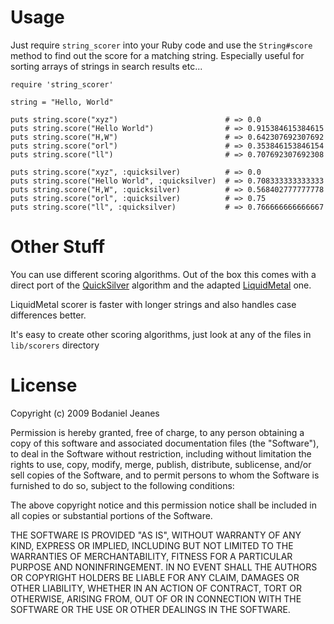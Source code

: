 # Usage

Just require `string_scorer` into your Ruby code and use the `String#score`
method to find out the score for a matching string. Especially useful for
sorting arrays of strings in search results etc...

    require 'string_scorer'

    string = "Hello, World"

    puts string.score("xyz")                        # => 0.0
    puts string.score("Hello World")                # => 0.915384615384615
    puts string.score("H,W")                        # => 0.642307692307692
    puts string.score("orl")                        # => 0.353846153846154
    puts string.score("ll")                         # => 0.707692307692308

    puts string.score("xyz", :quicksilver)          # => 0.0
    puts string.score("Hello World", :quicksilver)  # => 0.708333333333333
    puts string.score("H,W", :quicksilver)          # => 0.568402777777778
    puts string.score("orl", :quicksilver)          # => 0.75
    puts string.score("ll", :quicksilver)           # => 0.766666666666667

# Other Stuff

You can use different scoring algorithms. Out of the box this comes with a 
direct port of the [QuickSilver](http://is.gd/CUqC) algorithm and the adapted
[LiquidMetal](http://github.com/rmm5t/liquidmetal) one.

LiquidMetal scorer is faster with longer strings and also handles case
differences better.

It's easy to create other scoring algorithms, just look at any of the files
in `lib/scorers` directory

# License

Copyright (c) 2009 Bodaniel Jeanes

Permission is hereby granted, free of charge, to any person
obtaining a copy of this software and associated documentation
files (the "Software"), to deal in the Software without
restriction, including without limitation the rights to use,
copy, modify, merge, publish, distribute, sublicense, and/or sell
copies of the Software, and to permit persons to whom the
Software is furnished to do so, subject to the following
conditions:

The above copyright notice and this permission notice shall be
included in all copies or substantial portions of the Software.

THE SOFTWARE IS PROVIDED "AS IS", WITHOUT WARRANTY OF ANY KIND,
EXPRESS OR IMPLIED, INCLUDING BUT NOT LIMITED TO THE WARRANTIES
OF MERCHANTABILITY, FITNESS FOR A PARTICULAR PURPOSE AND
NONINFRINGEMENT. IN NO EVENT SHALL THE AUTHORS OR COPYRIGHT
HOLDERS BE LIABLE FOR ANY CLAIM, DAMAGES OR OTHER LIABILITY,
WHETHER IN AN ACTION OF CONTRACT, TORT OR OTHERWISE, ARISING
FROM, OUT OF OR IN CONNECTION WITH THE SOFTWARE OR THE USE OR
OTHER DEALINGS IN THE SOFTWARE.
